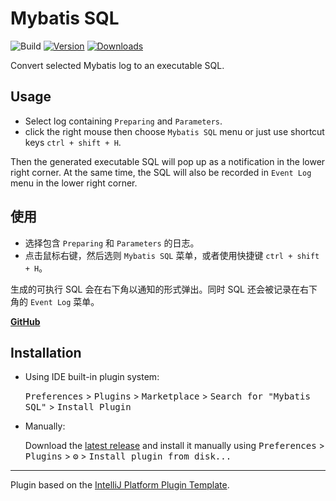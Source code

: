 # Mybatis SQL

![Build](https://github.com/lurunze/mybatis-sql/workflows/Build/badge.svg)
[![Version](https://img.shields.io/jetbrains/plugin/v/PLUGIN_ID.svg)](https://plugins.jetbrains.com/plugin/PLUGIN_ID)
[![Downloads](https://img.shields.io/jetbrains/plugin/d/PLUGIN_ID.svg)](https://plugins.jetbrains.com/plugin/PLUGIN_ID)


<!-- Plugin description -->
Convert selected Mybatis log to an executable SQL. 
## Usage
* Select log containing `Preparing` and `Parameters`.
* click the right mouse then choose `Mybatis SQL` menu or just use shortcut keys `ctrl + shift + H`.

Then the generated executable SQL will pop up as a notification in the lower right corner.
At the same time, the SQL will also be recorded in  `Event Log` menu in the lower right corner.

## 使用
* 选择包含 `Preparing` 和 `Parameters` 的日志。
* 点击鼠标右键，然后选则 `Mybatis SQL` 菜单，或者使用快捷键 `ctrl + shift + H`。

生成的可执行 SQL 会在右下角以通知的形式弹出。同时 SQL 还会被记录在右下角的 `Event Log` 菜单。

<b>
<a href="https://github.com/lurunze/mybatis-sql">GitHub</a><br>
</b>
<!-- Plugin description end -->

## Installation

- Using IDE built-in plugin system:
  
  <kbd>Preferences</kbd> > <kbd>Plugins</kbd> > <kbd>Marketplace</kbd> > <kbd>Search for "Mybatis SQL"</kbd> >
  <kbd>Install Plugin</kbd>
  
- Manually:

  Download the [latest release](https://github.com/lurunze/mybatis-sql/releases/latest) and install it manually using
  <kbd>Preferences</kbd> > <kbd>Plugins</kbd> > <kbd>⚙️</kbd> > <kbd>Install plugin from disk...</kbd>


---
Plugin based on the [IntelliJ Platform Plugin Template][template].

[template]: https://github.com/JetBrains/intellij-platform-plugin-template
